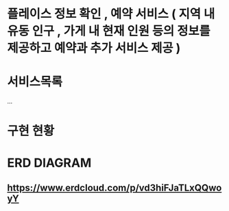 # 플레이스 정보 확인 , 예약 서비스 ( 지역 내 유동 인구 , 가게 내 현재 인원 등의 정보를 제공하고 예약과 추가 서비스 제공 )

# 서비스목록
...

# 구현 현황



# ERD DIAGRAM
## https://www.erdcloud.com/p/vd3hiFJaTLxQQwoyY



